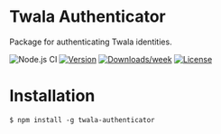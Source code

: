 # Twala Authenticator

Package for authenticating Twala identities.

![Node.js CI](https://github.com/twala-io/twala-authenticator/workflows/Node.js%20CI/badge.svg)
[![Version](https://img.shields.io/npm/v/twala-authenticator.svg)](https://npmjs.org/package/twala-authenticator)
[![Downloads/week](https://img.shields.io/npm/dw/twala-authenticator.svg)](https://npmjs.org/package/twala-authenticator)
[![License](https://img.shields.io/npm/l/twala-authenticator.svg)](https://github.com/twala-io/twala-authenticator/blob/master/package.json)

# Installation

```sh-session
$ npm install -g twala-authenticator
```
